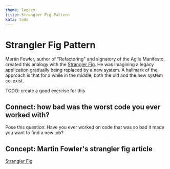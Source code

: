 ```yaml
---
theme: legacy
title: Strangler Fig Pattern
kata: todo
---
```


# Strangler Fig Pattern

Martin Fowler, author of "Refactoring" and signatory of the Agile Manifesto, created this analogy with the [Strangler Fig](https://martinfowler.com/bliki/StranglerFigApplication.html). He was imagining a legacy application gradually being replaced by a new system. A hallmark of the approach is that for a while in the middle, both the old and the new system co-exist. 

TODO: create a good exercise for this

## Connect: how bad was the worst code you ever worked with? 

Pose this question: Have you ever worked on code that was so bad it made you want to find a new job?

## Concept: Martin Fowler's strangler fig article

[Strangler Fig](https://martinfowler.com/bliki/StranglerFigApplication.html)
